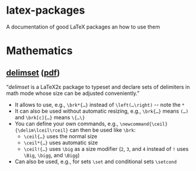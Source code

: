 # latex-packages
A documentation of good LaTeX packages an how to use them

# Mathematics

## [delimset](https://ctan.org/pkg/delimset) ([pdf](http://mirrors.ctan.org/macros/latex/contrib/delimset/delimset.pdf))

“*delimset* is a LaTeX2ε package to typeset and declare sets of delimiters in math mode
whose size can be adjusted conveniently.”

- It allows to use, e.g., `\brk*{…}` instead of `\left(…\right)` -- note the `*`
- It can also be used without automatic resizing, e.g., `\brk{…}` means `(…)` and `\brk[c]{…}` means `\{…\}`
- You can define your own commands, e.g., `\newcommand{\ceil}{\delim\lceil\rceil}` can then be used like `\brk`:
  - `\ceil{…}` uses the normal size
  - `\ceil*{…}` uses automatic size
  - `\ceil!{…}` uses `\big` as a size modifier (`2`, `3`, and `4` instead of `!` uses `\Big`, `\bigg`, and `\Bigg`)
- Can also be used, e.g., for sets `\set` and conditional sets `\setcond`
